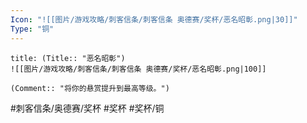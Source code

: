 ```yaml
---
Icon: "![[图片/游戏攻略/刺客信条/刺客信条 奥德赛/奖杯/恶名昭彰.png|30]]"
Type: "铜"
---
```

```ad-common-bronze-trophy
title: (Title:: "恶名昭彰")
![[图片/游戏攻略/刺客信条/刺客信条 奥德赛/奖杯/恶名昭彰.png|100]]

(Comment:: "将你的悬赏提升到最高等级。")
```

#刺客信条/奥德赛/奖杯 #奖杯 #奖杯/铜
